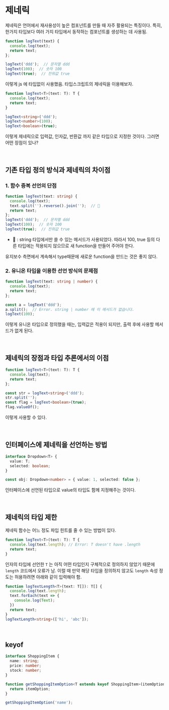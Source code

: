 # 제네릭

제네릭은 언어에서 재사용성이 높은 컴포넌트를 만들 때 자주 활용되는 특징이다. 특히, 한가지 타입보다 여러 가지 타입에서 동작하는 컴포넌트를 생성하는 데 사용됨.

```typescript
function logText(text) {
  console.log(text);
  return text;
};

logText('ddd');  // 문자열 ddd
logText(100);  // 숫자 100
logText(true);  // 진위값 true
```

이렇게 js 에 타입없이 사용했음. 타입스크립트의 제네릭을 이용해보자.

```typescript
function logText<T>(text: T): T {
  console.log(text);
  return text;
}

logText<string>('ddd');
logText<number>(100);
logText<boolean>(true);
```

이렇게 제네릭으로 입력값, 인자값, 반환값 까지 같은 타입으로 지정한 것이다. 그러면 어떤 장점이 있나?

<br/>

## 기존 타입 정의 방식과 제네릭의 차이점

### 1. 함수 중복 선언의 단점

```typescript
function logText(text: string) {
  console.log(text);
  text.split('').reverse().join('');  // 🚀
  return text;
};
logText('ddd');  // 문자열 ddd
logText(100);  // 숫자 100
logText(true);  // 진위값 true
```

- 🚀 : string 타입에서만 쓸 수 있는 메서드가 사용되었다. 따라서 100, true 등의 다른 타입에는 적용되지 않으므로 새 function을 만들어 주어야 한다.

유지보수 측면에서 계속해서 type때문에 새로운 function을 만드는 것은 좋지 않다.

### 2. 유니온 타입을 이용한 선언 방식의 문제점

```typescript
function logText(text: string | number) {
  console.log(text);
  return text;
};

const a = logText('ddd');
a.split();  // Error. string | number 에 이 메서드가 없습니다.
logText(100);
```

이렇게 유니온 타입으로 정의했을 때는, 입력값은 적용이 되지만, 출력 후에 사용할 메서드가 없게 된다.

<br/>

## 제네릭의 장점과 타입 추론에서의 이점

```typescript
function logText<T>(text: T): T {
  console.log(text);
  return text;
};

const str = logText<string>('ddd');
str.split('');
const flag = logText<boolean>(true);
flag.valueOf();
```

이렇게 사용할 수 있다.

<br/>

## 인터페이스에 제네릭을 선언하는 방법

```typescript
interface Dropdown<T> {
  value: T;
  selected: boolean;
}

const obj: Dropdown<number> = { value: 1, selected: false };
```

인터페이스에 선언된 타입으로 value의 타입도 함께 지정해주는 것이다.

<br/>

## 제네릭의 타입 제한

제네릭 함수는 어느 정도 파입 힌트를 줄 수 있는 방법이 있다.

```ts
function logText<T>(text: T): T {
  console.log(text.length); // Error: T doesn't have .length
  return text;
}
```

인자의 타입에 선언한 `T` 는 아직 어떤 타입인지 구체적으로 정의하지 않았기 때문에  `length` 코드에서 오류가 남. 이럴 때 만약 해당 타입을 정의하지 않고도 `length` 속성 정도는 허용하려면 아래와 같이 입력해야 함.

```typescript
function logTextLength<T>(text: T[]): T[] {
  console.log(text.length);
  text.forEach(text => {
    console.log(Text);
  })
  return text;
}
logTextLength<string>(['hi', 'abc']);
```

<br/>

## keyof

```typescript
interface ShoppingItem {
  name: string;
  price: number;
  stock: number;
}

function getShoppingItemOption<T extends keyof ShoppingItem>(itemOption: T): T {
  return itemOption;
}

getShoppingItemOption('name');
```

